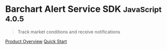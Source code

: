 # Barchart Alert Service SDK <small>JavaScript 4.0.5</small>

> Track market conditions and receive notifications

[Product Overview](/content/product_overview)
[Quick Start](/content/quick_start)